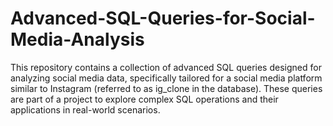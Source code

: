 # Advanced-SQL-Queries-for-Social-Media-Analysis
This repository contains a collection of advanced SQL queries designed for analyzing social media data, specifically tailored for a social media platform similar to Instagram (referred to as ig_clone in the database). These queries are part of a project to explore complex SQL operations and their applications in real-world scenarios.
